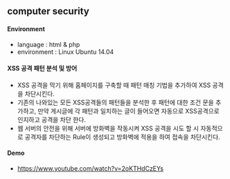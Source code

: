 ## computer security

#### Environment
* language : html & php
* environment : Linux Ubuntu 14.04

#### XSS 공격 패턴 분석 및 방어
* XSS 공격을 막기 위해 홈페이지를 구축할 때 패턴 매칭 기법을 추가하여 XSS 공격을 차단시킨다. 
* 기존의 나와있는 모든 XSS공격들의 패턴들을 분석한 후 패턴에 대한 조건 문을 추가하고, 만약 게시글에 각 패턴과 일치하는 글이 들어오면 자동으로 XSS공격으로 인지하고 공격을 차단 한다. 
* 웹 서버의 안전을 위해 서버에 방화벽을 작동시켜 XSS 공격을 시도 할 시 자동적으로 공격자를 차단하는 Rule이 생성되고 방화벽에 적용을 하여 접속을 차단시킨다.

#### Demo
* https://www.youtube.com/watch?v=2oKTHdCzEYs
